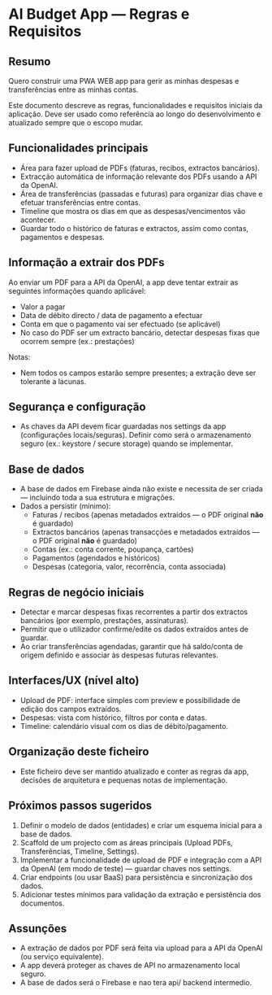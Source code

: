 # AI Budget App — Regras e Requisitos

## Resumo
Quero construir uma PWA WEB app para gerir as minhas despesas e transferências entre as minhas contas.

Este documento descreve as regras, funcionalidades e requisitos iniciais da aplicação. Deve ser usado como referência ao longo do desenvolvimento e atualizado sempre que o escopo mudar.

## Funcionalidades principais

- Área para fazer upload de PDFs (faturas, recibos, extractos bancários).
- Extracção automática de informação relevante dos PDFs usando a API da OpenAI.
- Área de transferências (passadas e futuras) para organizar dias chave e efetuar transferências entre contas.
- Timeline que mostra os dias em que as despesas/vencimentos vão acontecer.
- Guardar todo o histórico de faturas e extractos, assim como contas, pagamentos e despesas.

## Informação a extrair dos PDFs

Ao enviar um PDF para a API da OpenAI, a app deve tentar extrair as seguintes informações quando aplicável:

- Valor a pagar
- Data de débito directo / data de pagamento a efectuar
- Conta em que o pagamento vai ser efectuado (se aplicável)
- No caso do PDF ser um extracto bancário, detectar despesas fixas que ocorrem sempre (ex.: prestações)

Notas:

- Nem todos os campos estarão sempre presentes; a extração deve ser tolerante a lacunas.

## Segurança e configuração

- As chaves da API devem ficar guardadas nos settings da app (configurações locais/seguras). Definir como será o armazenamento seguro (ex.: keystore / secure storage) quando se implementar.

## Base de dados

- A base de dados em Firebase ainda não existe e necessita de ser criada — incluindo toda a sua estrutura e migrações.
- Dados a persistir (mínimo):
  - Faturas / recibos (apenas metadados extraídos — o PDF original **não** é guardado)
  - Extractos bancários (apenas transacções e metadados extraídos — o PDF original **não** é guardado)
  - Contas (ex.: conta corrente, poupança, cartões)
  - Pagamentos (agendados e históricos)
  - Despesas (categoria, valor, recorrência, conta associada)

## Regras de negócio iniciais

- Detectar e marcar despesas fixas recorrentes a partir dos extractos bancários (por exemplo, prestações, assinaturas).
- Permitir que o utilizador confirme/edite os dados extraídos antes de guardar.
- Ao criar transferências agendadas, garantir que há saldo/conta de origem definido e associar às despesas futuras relevantes.

## Interfaces/UX (nível alto)

- Upload de PDF: interface simples com preview e possibilidade de edição dos campos extraídos.
- Despesas: vista com histórico, filtros por conta e datas.
- Timeline: calendário visual com os dias de débito/pagamento.

## Organização deste ficheiro

- Este ficheiro deve ser mantido atualizado e conter as regras da app, decisões de arquitetura e pequenas notas de implementação.

## Próximos passos sugeridos

1. Definir o modelo de dados (entidades) e criar um esquema inicial para a base de dados.
2. Scaffold de um projecto com as áreas principais (Upload PDFs, Transferências, Timeline, Settings).
3. Implementar a funcionalidade de upload de PDF e integração com a API da OpenAI (em modo de teste) — guardar chaves nos settings.
4. Criar endpoints (ou usar BaaS) para persistência e sincronização dos dados.
5. Adicionar testes mínimos para validação da extração e persistência dos documentos.

## Assunções

- A extração de dados por PDF será feita via upload para a API da OpenAI (ou serviço equivalente).
- A app deverá proteger as chaves de API no armazenamento local seguro.
- A base de dados será o Firebase e nao tera api/ backend intermedio.
